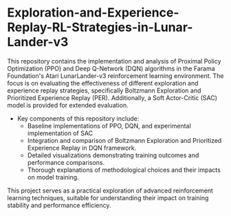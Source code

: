 # Exploration-and-Experience-Replay-RL-Strategies-in-Lunar-Lander-v3

This repository contains the implementation and analysis of Proximal Policy Optimization (PPO) and Deep Q-Network (DQN) algorithms in the Farama Foundation's Atari LunarLander-v3 reinforcement learning environment. The focus is on evaluating the effectiveness of different exploration and experience replay strategies, specifically Boltzmann Exploration and Prioritized Experience Replay (PER). Additionally, a Soft Actor-Critic (SAC) model is provided for extended evaluation.

- Key components of this repository include:
    - Baseline implementations of PPO, DQN, and experimental implementation of SAC 
    - Integration and comparison of Boltzmann Exploration and Prioritized Experience Replay in DQN framework.
    - Detailed visualizations demonstrating training outcomes and performance comparisons.
    - Thorough explanations of methodological choices and their impacts on model training.

This project serves as a practical exploration of advanced reinforcement learning techniques, suitable for understanding their impact on training stability and performance efficiency.
